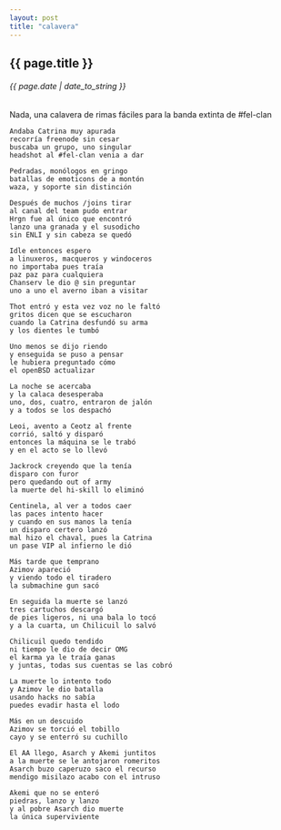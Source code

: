 ```yaml
---
layout: post
title: "calavera"
---
```


## {{ page.title }}
###### {{ page.date | date_to_string }}

Nada, una calavera de rimas fáciles para la banda extinta de #fel-clan

    Andaba Catrina muy apurada
    recorría freenode sin cesar
    buscaba un grupo, uno singular
    headshot al #fel-clan venia a dar
    
    Pedradas, monólogos en gringo
    batallas de emoticons de a montón
    waza, y soporte sin distinción
    
    Después de muchos /joins tirar
    al canal del team pudo entrar
    Hrgn fue al único que encontró
    lanzo una granada y el susodicho
    sin ENLI y sin cabeza se quedó
    
    Idle entonces espero
    a linuxeros, macqueros y windoceros
    no importaba pues traía
    paz paz para cualquiera
    Chanserv le dio @ sin preguntar
    uno a uno el averno iban a visitar
    
    Thot entró y esta vez voz no le faltó
    gritos dicen que se escucharon
    cuando la Catrina desfundó su arma
    y los dientes le tumbó
    
    Uno menos se dijo riendo
    y enseguida se puso a pensar
    le hubiera preguntado cómo
    el openBSD actualizar
    
    La noche se acercaba
    y la calaca desesperaba
    uno, dos, cuatro, entraron de jalón
    y a todos se los despachó
    
    Leoi, avento a Ceotz al frente
    corrió, saltó y disparó
    entonces la máquina se le trabó
    y en el acto se lo llevó
    
    Jackrock creyendo que la tenía
    disparo con furor
    pero quedando out of army
    la muerte del hi-skill lo eliminó
    
    Centinela, al ver a todos caer
    las paces intento hacer
    y cuando en sus manos la tenía
    un disparo certero lanzó
    mal hizo el chaval, pues la Catrina
    un pase VIP al infierno le dió
    
    Más tarde que temprano
    Azimov apareció
    y viendo todo el tiradero
    la submachine gun sacó
    
    En seguida la muerte se lanzó
    tres cartuchos descargó
    de pies ligeros, ni una bala lo tocó
    y a la cuarta, un Chilicuil lo salvó
    
    Chilicuil quedo tendido
    ni tiempo le dio de decir OMG
    el karma ya le traía ganas
    y juntas, todas sus cuentas se las cobró
    
    La muerte lo intento todo
    y Azimov le dio batalla
    usando hacks no sabía
    puedes evadir hasta el lodo
    
    Más en un descuido
    Azimov se torció el tobillo
    cayo y se enterró su cuchillo
    
    El AA llego, Asarch y Akemi juntitos
    a la muerte se le antojaron romeritos
    Asarch buzo caperuzo saco el recurso
    mendigo misilazo acabo con el intruso
    
    Akemi que no se enteró
    piedras, lanzo y lanzo
    y al pobre Asarch dio muerte
    la única superviviente
